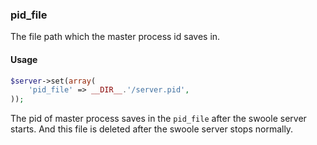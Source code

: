 ### pid_file

The file path which the master process id saves in.

#### Usage

```php
$server->set(array(
    'pid_file' => __DIR__.'/server.pid',
));
```
The pid of master process saves in the `pid_file` after the swoole server starts. And this file is deleted after the swoole server stops normally.
